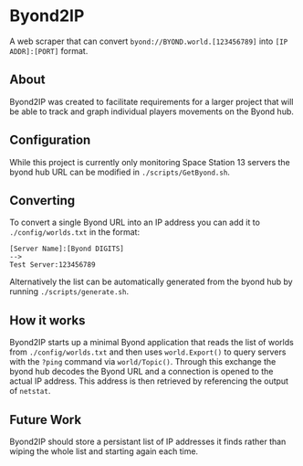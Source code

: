 # Byond2IP 

A web scraper that can convert `byond://BYOND.world.[123456789]` into `[IP ADDR]:[PORT]` format.

## About

Byond2IP was created to facilitate requirements for a larger project that will be able to track and graph individual players movements on the Byond hub.

## Configuration

While this project is currently only monitoring Space Station 13 servers the byond hub URL can be modified in `./scripts/GetByond.sh`. 

## Converting

To convert a single Byond URL into an IP address you can add it to `./config/worlds.txt` in the format:

```
[Server Name]:[Byond DIGITS]
-->
Test Server:123456789
``` 

Alternatively the list can be automatically generated from the byond hub by running `./scripts/generate.sh`.

## How it works

Byond2IP starts up a minimal Byond application that reads the list of worlds from `./config/worlds.txt` and then uses `world.Export()` to query servers with the `?ping` command via `world/Topic()`. Through this exchange the byond hub decodes the Byond URL and a connection is opened to the actual IP address. This address is then retrieved by referencing the output of `netstat`. 

## Future Work

Byond2IP should store a persistant list of IP addresses it finds rather than wiping the whole list and starting again each time. 
